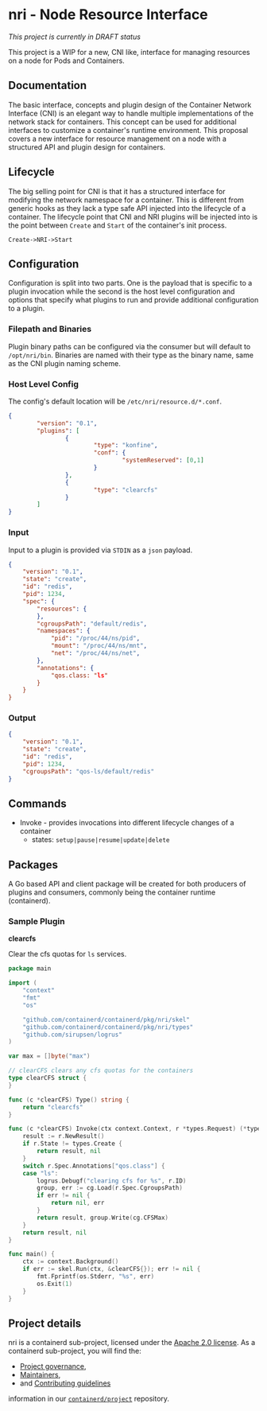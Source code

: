 # nri - Node Resource Interface

*This project is currently in DRAFT status*

This project is a WIP for a new, CNI like, interface for managing resources on a node for Pods and Containers.

## Documentation

The basic interface, concepts and plugin design of the Container Network Interface (CNI) is an elegant way to handle multiple implementations of the network stack for containers.
This concept can be used for additional interfaces to customize a container's runtime environment.
This proposal covers a new interface for resource management on a node with a structured API and plugin design for containers.

## Lifecycle

The big selling point for CNI is that it has a structured interface for modifying the network namespace for a container.
This is different from generic hooks as they lack a type safe API injected into the lifecycle of a container.
The lifecycle point that CNI and NRI plugins will be injected into is the point between `Create` and `Start` of the container's init process.

`Create->NRI->Start`

## Configuration

Configuration is split into two parts.  One is the payload that is specific to a plugin invocation while the second is the host level configuration and options that specify what plugins to run and provide additional configuration to a plugin.

### Filepath and Binaries

Plugin binary paths can be configured via the consumer but will default to `/opt/nri/bin`.
Binaries are named with their type as the binary name, same as the CNI plugin naming scheme.

### Host Level Config

The config's default location will be `/etc/nri/resource.d/*.conf`.

```json
{
        "version": "0.1",
        "plugins": [
                {
                        "type": "konfine",
                        "conf": {
                                "systemReserved": [0,1]
                        }
                },
                {
                        "type": "clearcfs"
                }
        ]
}
```

### Input

Input to a plugin is provided via `STDIN` as a `json` payload.

```json
{
	"version": "0.1",
	"state": "create",
	"id": "redis",
	"pid": 1234,
	"spec": {
		"resources": {
		},
		"cgroupsPath": "default/redis",
		"namespaces": {
			"pid": "/proc/44/ns/pid",
			"mount": "/proc/44/ns/mnt",
			"net": "/proc/44/ns/net",
		},
		"annotations": {
			"qos.class: "ls"
		}
	}
}
```

### Output

```json
{
	"version": "0.1",
	"state": "create",
	"id": "redis",
	"pid": 1234,
    "cgroupsPath": "qos-ls/default/redis"
}
```

## Commands

*  Invoke - provides invocations into different lifecycle changes of a container
	- states: `setup|pause|resume|update|delete`

## Packages

A Go based API and client package will be created for both producers of plugins and consumers, commonly being the container runtime (containerd).

### Sample Plugin

**clearcfs**

Clear the cfs quotas for `ls` services.


```go
package main

import (
	"context"
	"fmt"
	"os"

	"github.com/containerd/containerd/pkg/nri/skel"
	"github.com/containerd/containerd/pkg/nri/types"
	"github.com/sirupsen/logrus"
)

var max = []byte("max")

// clearCFS clears any cfs quotas for the containers
type clearCFS struct {
}

func (c *clearCFS) Type() string {
	return "clearcfs"
}

func (c *clearCFS) Invoke(ctx context.Context, r *types.Request) (*types.Result, error) {
	result := r.NewResult()
	if r.State != types.Create {
		return result, nil
	}
	switch r.Spec.Annotations["qos.class"] {
	case "ls":
		logrus.Debugf("clearing cfs for %s", r.ID)
		group, err := cg.Load(r.Spec.CgroupsPath)
		if err != nil {
			return nil, err
		}
		return result, group.Write(cg.CFSMax)
	}
	return result, nil
}

func main() {
	ctx := context.Background()
	if err := skel.Run(ctx, &clearCFS{}); err != nil {
		fmt.Fprintf(os.Stderr, "%s", err)
		os.Exit(1)
	}
}
```

## Project details

nri is a containerd sub-project, licensed under the [Apache 2.0 license](./LICENSE).
As a containerd sub-project, you will find the:

 * [Project governance](https://github.com/containerd/project/blob/master/GOVERNANCE.md),
 * [Maintainers](https://github.com/containerd/project/blob/master/MAINTAINERS),
 * and [Contributing guidelines](https://github.com/containerd/project/blob/master/CONTRIBUTING.md)

information in our [`containerd/project`](https://github.com/containerd/project) repository.
